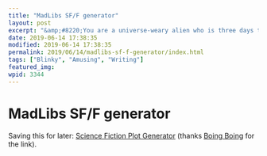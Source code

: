 ```yaml
---
title: "MadLibs SF/F generator"
layout: post
excerpt: "&amp;#8220;You are a universe-weary alien who is three days to retirement, and who is struggling with a time storm and a fungus among us.&amp;#8221;"
date: 2019-06-14 17:38:35
modified: 2019-06-14 17:38:35
permalink: 2019/06/14/madlibs-sf-f-generator/index.html
tags: ["Blinky", "Amusing", "Writing"]
featured_img: 
wpid: 3344
---
```


# MadLibs SF/F generator

Saving this for later: [Science Fiction Plot Generator](https://themanofstone.com/random/science_fiction_generator) (thanks [Boing Boing](https://boingboing.net/2019/04/17/it-came-from-schenectady.html) for the link).